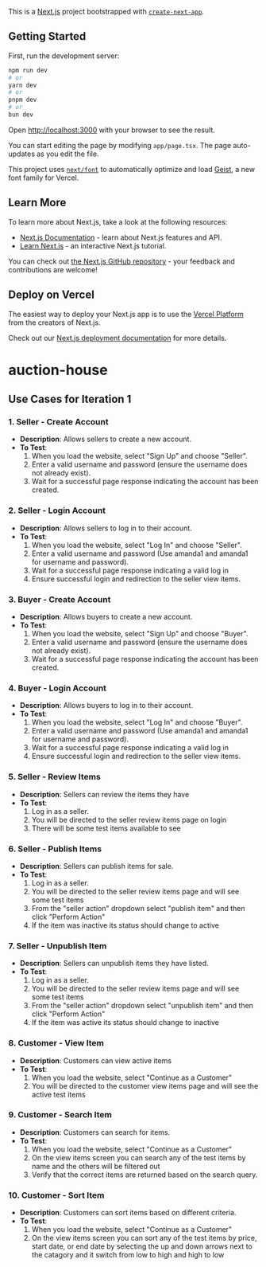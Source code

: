 This is a [Next.js](https://nextjs.org) project bootstrapped with [`create-next-app`](https://nextjs.org/docs/app/api-reference/cli/create-next-app).

## Getting Started

First, run the development server:

```bash
npm run dev
# or
yarn dev
# or
pnpm dev
# or
bun dev
```

Open [http://localhost:3000](http://localhost:3000) with your browser to see the result.

You can start editing the page by modifying `app/page.tsx`. The page auto-updates as you edit the file.

This project uses [`next/font`](https://nextjs.org/docs/app/building-your-application/optimizing/fonts) to automatically optimize and load [Geist](https://vercel.com/font), a new font family for Vercel.

## Learn More

To learn more about Next.js, take a look at the following resources:

- [Next.js Documentation](https://nextjs.org/docs) - learn about Next.js features and API.
- [Learn Next.js](https://nextjs.org/learn) - an interactive Next.js tutorial.

You can check out [the Next.js GitHub repository](https://github.com/vercel/next.js) - your feedback and contributions are welcome!

## Deploy on Vercel

The easiest way to deploy your Next.js app is to use the [Vercel Platform](https://vercel.com/new?utm_medium=default-template&filter=next.js&utm_source=create-next-app&utm_campaign=create-next-app-readme) from the creators of Next.js.

Check out our [Next.js deployment documentation](https://nextjs.org/docs/app/building-your-application/deploying) for more details.
# auction-house

## Use Cases for Iteration 1

### 1. Seller - Create Account
- **Description**: Allows sellers to create a new account.
- **To Test**:
  1. When you load the website, select "Sign Up" and choose "Seller".
  2. Enter a valid username and password (ensure the username does not already exist).
  3. Wait for a successful page response indicating the account has been created.

### 2. Seller - Login Account
- **Description**: Allows sellers to log in to their account.
- **To Test**:
  1. When you load the website, select "Log In" and choose "Seller".
  2. Enter a valid username and password (Use amanda1 and amanda1 for username and password).
  3. Wait for a successful page response indicating a valid log in
  4. Ensure successful login and redirection to the seller view items.

### 3. Buyer - Create Account
- **Description**: Allows buyers to create a new account.
- **To Test**:
  1. When you load the website, select "Sign Up" and choose "Buyer".
  2. Enter a valid username and password (ensure the username does not already exist).
  3. Wait for a successful page response indicating the account has been created.

### 4. Buyer - Login Account
- **Description**: Allows buyers to log in to their account.
- **To Test**:
  1. When you load the website, select "Log In" and choose "Buyer".
  2. Enter a valid username and password (Use amanda1 and amanda1 for username and password).
  3. Wait for a successful page response indicating a valid log in
  4. Ensure successful login and redirection to the seller view items.

### 5. Seller - Review Items
- **Description**: Sellers can review the items they have
- **To Test**:
  1. Log in as a seller.
  2. You will be directed to the seller review items page on login
  3. There will be some test items available to see

### 6. Seller - Publish Items
- **Description**: Sellers can publish items for sale.
- **To Test**:
  1. Log in as a seller.
  2. You will be directed to the seller review items page and will see some test items
  3. From the "seller action" dropdown select "publish item" and then click "Perform Action"
  4. If the item was inactive its status should change to active

### 7. Seller - Unpublish Item
- **Description**: Sellers can unpublish items they have listed.
- **To Test**:
  1. Log in as a seller.
  2. You will be directed to the seller review items page and will see some test items
  3. From the "seller action" dropdown select "unpublish item" and then click "Perform Action"
  4. If the item was active its status should change to inactive

### 8. Customer - View Item
- **Description**: Customers can view active items
- **To Test**:
  1. When you load the website, select "Continue as a Customer"
  2. You will be directed to the customer view items page and will see the active test items

### 9. Customer - Search Item
- **Description**: Customers can search for items.
- **To Test**:
  1. When you load the website, select "Continue as a Customer"
  2. On the view items screen you can search any of the test items by name and the others will be filtered out
  3. Verify that the correct items are returned based on the search query.

### 10. Customer - Sort Item
- **Description**: Customers can sort items based on different criteria.
- **To Test**:
  1. When you load the website, select "Continue as a Customer"
  2. On the view items screen you can sort any of the test items by price, start date, or end date
  by selecting the up and down arrows next to the catagory and it switch from low to high and high
  to low


